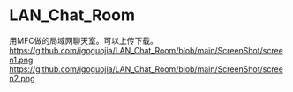 # LAN_Chat_Room
用MFC做的局域网聊天室。可以上传下载。
https://github.com/igoguojia/LAN_Chat_Room/blob/main/ScreenShot/screen1.png
https://github.com/igoguojia/LAN_Chat_Room/blob/main/ScreenShot/screen2.png
